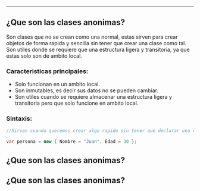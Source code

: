 
---
## ¿Que son las clases anonimas?
Son clases que no se crean como una normal, estas sirven para crear objetos de forma rapida y sencilla sin tener que crear una clase como tal. Son utiles donde se requiere que una estructura ligera y transitoria, ya que estas solo son de ambito local.

### Caracteristicas principales:

- Solo funcionan en un ambito local. 
- Son inmutables, es decir sus datos no se pueden cambiar. 
- Son utiles cuando se requiere almacenar una estructura ligera y transitoria pero que solo funcione en ambito local.
### Sintaxis:

```csharp
//Sirven cuando queremos crear algo rapido sin tener que declarar una clase, esta solo actuara de forma local.

var persona = new { Nombre = "Juan", Edad = 30 };

```












## ¿Que son las clases anonimas?
## ¿Que son las clases anonimas?